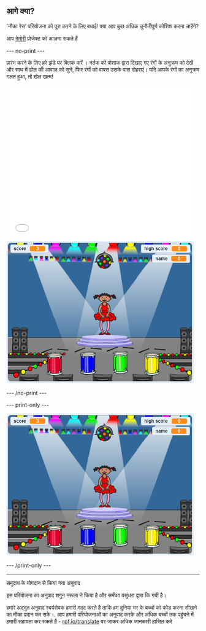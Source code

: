 ## आगे क्या?

'नौका रेस’ परियोजना को पूरा करने के लिए बधाई! क्या आप कुछ अधिक चुनौतीपूर्ण कोशिश करना चाहेंगे?

आप [मेमोरी](https://projects.raspberrypi.org/hi-IN/projects/memory?utm_source=pathway&utm_medium=whatnext&utm_campaign=projects) प्रोजेक्ट को आज़मा सकते हैं

--- no-print ---

प्रारंभ करने के लिए हरे झंडे पर क्लिक करें । नर्तक की पोशाक द्वारा दिखाए गए रंगों के अनुक्रम को देखें और साथ में ढोल की आवाज़ को सुनें, फिर रंगों को वापस उसके पास दोहराएं। यदि आपके रंगों का अनुक्रम गलत हुआ, तो खेल खत्म!

<div class="scratch-preview">
  <iframe allowtransparency="true" width="485" height="402" src="//scratch.mit.edu/projects/embed/284452634/?autostart=false" frameborder="0" allowfullscreen scrolling="no" mark="crwd-mark"></iframe> <img src="images/memory-screenshot.png" />
</div>

--- /no-print ---

--- print-only ---

![तैयार खेल का स्क्रीनशॉट](images/memory-screenshot.png)

--- /print-only ---


***
समुदाय के योगदान से किया गया अनुवाद

इस परियोजना का अनुवाद शगुन नरूला ने किया है और समीक्षा वसुंधरा द्वारा कि गयी  है।

हमारे अद्भुत अनुवाद स्वयंसेवक हमारी मदद करते है ताकि हम दुनिया भर के बच्चों को कोड करना सीखने का मौका प्रदान कर सके।. आप हमारी परियोजनाओं का अनुवाद करके और अधिक बच्चों तक पहुंचने में हमारी सहायता कर सकते हैं - [rpf.io/translate](https://rpf.io/translate) पर जाकर अधिक जानकारी हासिल करे